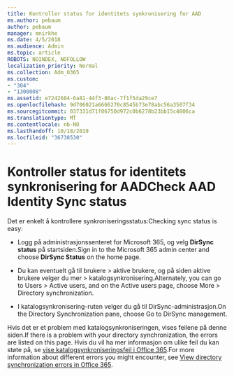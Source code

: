 ```yaml
---
title: Kontroller status for identitets synkronisering for AAD
ms.author: pebaum
author: pebaum
manager: mnirkhe
ms.date: 4/5/2018
ms.audience: Admin
ms.topic: article
ROBOTS: NOINDEX, NOFOLLOW
localization_priority: Normal
ms.collection: Adm_O365
ms.custom:
- "304"
- "1300008"
ms.assetid: e7242604-6a81-44f3-86ac-7f1f5da29ce7
ms.openlocfilehash: 9d706021a6666270c8545b73e78abc56a3507f34
ms.sourcegitcommit: 037331d71f06750d972c0b6278b23bb15c4806ca
ms.translationtype: MT
ms.contentlocale: nb-NO
ms.lasthandoff: 10/18/2019
ms.locfileid: "36738530"
---
```

# <a name="check-aad-identity-sync-status"></a><span data-ttu-id="aa638-102">Kontroller status for identitets synkronisering for AAD</span><span class="sxs-lookup"><span data-stu-id="aa638-102">Check AAD Identity Sync status</span></span>

<span data-ttu-id="aa638-103">Det er enkelt å kontrollere synkroniseringsstatus:</span><span class="sxs-lookup"><span data-stu-id="aa638-103">Checking sync status is easy:</span></span>
  
- <span data-ttu-id="aa638-104">Logg på administrasjonssenteret for Microsoft 365, og velg **DirSync status** på startsiden.</span><span class="sxs-lookup"><span data-stu-id="aa638-104">Sign in to the Microsoft 365 admin center and choose **DirSync Status** on the home page.</span></span>

- <span data-ttu-id="aa638-105">Du kan eventuelt gå til brukere \> aktive brukere, og på siden aktive brukere velger du mer \> katalogsynkronisering.</span><span class="sxs-lookup"><span data-stu-id="aa638-105">Alternately, you can go to Users \> Active users, and on the Active users page, choose More \> Directory synchronization.</span></span>

- <span data-ttu-id="aa638-106">I katalogsynkronisering-ruten velger du gå til DirSync-administrasjon.</span><span class="sxs-lookup"><span data-stu-id="aa638-106">On the Directory Synchronization pane, choose Go to DirSync management.</span></span>

<span data-ttu-id="aa638-107">Hvis det er et problem med katalogsynkroniseringen, vises feilene på denne siden.</span><span class="sxs-lookup"><span data-stu-id="aa638-107">If there is a problem with your directory synchronization, the errors are listed on this page.</span></span> <span data-ttu-id="aa638-108">Hvis du vil ha mer informasjon om ulike feil du kan støte på, se [vise katalogsynkroniseringsfeil i Office 365](https://docs.microsoft.com//office365/enterprise/identify-directory-synchronization-errors).</span><span class="sxs-lookup"><span data-stu-id="aa638-108">For more information about different errors you might encounter, see [View directory synchronization errors in Office 365](https://docs.microsoft.com//office365/enterprise/identify-directory-synchronization-errors).</span></span>
  